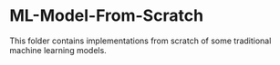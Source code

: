 # ML-Model-From-Scratch
This folder contains implementations from scratch of some traditional machine learning models. 
